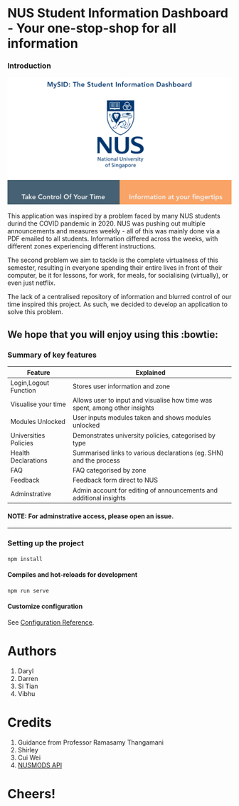 # NUS Student Information Dashboard - Your one-stop-shop for all information

### Introduction

![](readme_images/frontpage.png)


This application was inspired by a problem faced by many NUS students durind the COVID pandemic in 2020. NUS was pushing out multiple announcements and measures weekly - all of this was mainly done via a PDF emailed to all students. Information differed across the weeks, with different zones experiencing different instructions. 

The second problem we aim to tackle is the complete virtualness of this semester, resulting in everyone spending their entire lives in front of their computer, be it for lessons, for work, for meals, for socialising (virtually), or even just netflix.

The lack of a centralised repository of information and blurred control of our time inspired this project. As such, we decided to develop an application to solve this problem. 

We hope that you will enjoy using this :bowtie:
---

### Summary of key features

| Feature      | Explained |
| ----------- | ----------- |
| Login,Logout Function    | Stores user information and zone       |
| Visualise your time  | Allows user to input and visualise how time was spent, among other insights        |
| Modules Unlocked      | User inputs modules taken and shows modules unlocked       |
| Universities Policies   | Demonstrates university policies, categorised by type        |
| Health Declarations      | Summarised links to various declarations (eg. SHN) and the process       |
| FAQ   | FAQ categorised by zone        |
| Feedback   | Feedback form direct to NUS        |
| Adminstrative   | Admin account for editing of announcements and additional insights        |

#### NOTE: For adminstrative access, please open an issue.

---

### Setting up the project
```
npm install
```

#### Compiles and hot-reloads for development
```
npm run serve
```

#### Customize configuration
See [Configuration Reference](https://cli.vuejs.org/config/).

# Authors
1. Daryl
2. Darren 
3. Si Tian
4. Vibhu

# Credits
1. Guidance from Professor Ramasamy Thangamani
2. Shirley
3. Cui Wei
4. [NUSMODS API](https://api.nusmods.com/v2/)

# Cheers!
